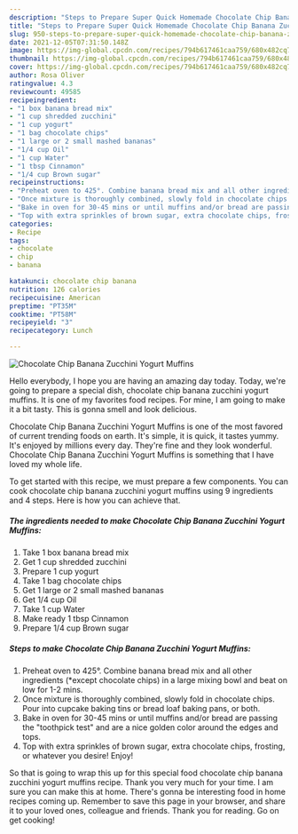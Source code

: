 ```yaml
---
description: "Steps to Prepare Super Quick Homemade Chocolate Chip Banana Zucchini Yogurt Muffins"
title: "Steps to Prepare Super Quick Homemade Chocolate Chip Banana Zucchini Yogurt Muffins"
slug: 950-steps-to-prepare-super-quick-homemade-chocolate-chip-banana-zucchini-yogurt-muffins
date: 2021-12-05T07:31:50.148Z
image: https://img-global.cpcdn.com/recipes/794b617461caa759/680x482cq70/chocolate-chip-banana-zucchini-yogurt-muffins-recipe-main-photo.jpg
thumbnail: https://img-global.cpcdn.com/recipes/794b617461caa759/680x482cq70/chocolate-chip-banana-zucchini-yogurt-muffins-recipe-main-photo.jpg
cover: https://img-global.cpcdn.com/recipes/794b617461caa759/680x482cq70/chocolate-chip-banana-zucchini-yogurt-muffins-recipe-main-photo.jpg
author: Rosa Oliver
ratingvalue: 4.3
reviewcount: 49585
recipeingredient:
- "1 box banana bread mix"
- "1 cup shredded zucchini"
- "1 cup yogurt"
- "1 bag chocolate chips"
- "1 large or 2 small mashed bananas"
- "1/4 cup Oil"
- "1 cup Water"
- "1 tbsp Cinnamon"
- "1/4 cup Brown sugar"
recipeinstructions:
- "Preheat oven to 425°. Combine banana bread mix and all other ingredients (*except chocolate chips) in a large mixing bowl and beat on low for 1-2 mins."
- "Once mixture is thoroughly combined, slowly fold in chocolate chips. Pour into cupcake baking tins or bread loaf baking pans, or both."
- "Bake in oven for 30-45 mins or until muffins and/or bread are passing the &#34;toothpick test&#34; and are a nice golden color around the edges and tops."
- "Top with extra sprinkles of brown sugar, extra chocolate chips, frosting, or whatever you desire! Enjoy!"
categories:
- Recipe
tags:
- chocolate
- chip
- banana

katakunci: chocolate chip banana 
nutrition: 126 calories
recipecuisine: American
preptime: "PT35M"
cooktime: "PT58M"
recipeyield: "3"
recipecategory: Lunch

---
```



![Chocolate Chip Banana Zucchini Yogurt Muffins](https://img-global.cpcdn.com/recipes/794b617461caa759/680x482cq70/chocolate-chip-banana-zucchini-yogurt-muffins-recipe-main-photo.jpg)

Hello everybody, I hope you are having an amazing day today. Today, we're going to prepare a special dish, chocolate chip banana zucchini yogurt muffins. It is one of my favorites food recipes. For mine, I am going to make it a bit tasty. This is gonna smell and look delicious.



Chocolate Chip Banana Zucchini Yogurt Muffins is one of the most favored of current trending foods on earth. It's simple, it is quick, it tastes yummy. It's enjoyed by millions every day. They're fine and they look wonderful. Chocolate Chip Banana Zucchini Yogurt Muffins is something that I have loved my whole life.


To get started with this recipe, we must prepare a few components. You can cook chocolate chip banana zucchini yogurt muffins using 9 ingredients and 4 steps. Here is how you can achieve that.

<!--inarticleads1-->

##### The ingredients needed to make Chocolate Chip Banana Zucchini Yogurt Muffins:

1. Take 1 box banana bread mix
1. Get 1 cup shredded zucchini
1. Prepare 1 cup yogurt
1. Take 1 bag chocolate chips
1. Get 1 large or 2 small mashed bananas
1. Get 1/4 cup Oil
1. Take 1 cup Water
1. Make ready 1 tbsp Cinnamon
1. Prepare 1/4 cup Brown sugar




<!--inarticleads2-->

##### Steps to make Chocolate Chip Banana Zucchini Yogurt Muffins:

1. Preheat oven to 425°. Combine banana bread mix and all other ingredients (*except chocolate chips) in a large mixing bowl and beat on low for 1-2 mins.
1. Once mixture is thoroughly combined, slowly fold in chocolate chips. Pour into cupcake baking tins or bread loaf baking pans, or both.
1. Bake in oven for 30-45 mins or until muffins and/or bread are passing the &#34;toothpick test&#34; and are a nice golden color around the edges and tops.
1. Top with extra sprinkles of brown sugar, extra chocolate chips, frosting, or whatever you desire! Enjoy!




So that is going to wrap this up for this special food chocolate chip banana zucchini yogurt muffins recipe. Thank you very much for your time. I am sure you can make this at home. There's gonna be interesting food in home recipes coming up. Remember to save this page in your browser, and share it to your loved ones, colleague and friends. Thank you for reading. Go on get cooking!
